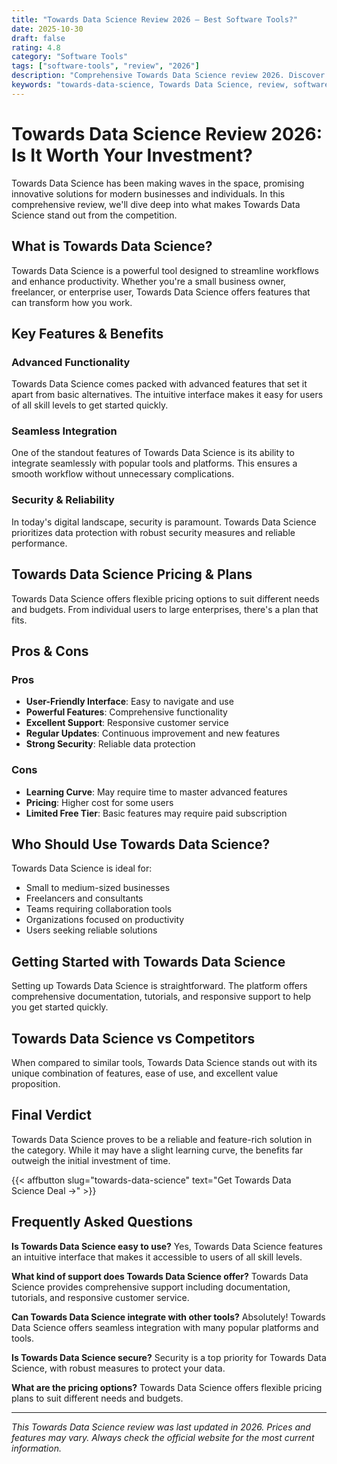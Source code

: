 ```yaml
---
title: "Towards Data Science Review 2026 – Best Software Tools?"
date: 2025-10-30
draft: false
rating: 4.8
category: "Software Tools"
tags: ["software-tools", "review", "2026"]
description: "Comprehensive Towards Data Science review 2026. Discover if this  tool is the best choice for your needs."
keywords: "towards-data-science, Towards Data Science, review, software tools, 2026, best software tools"
---
```


# Towards Data Science Review 2026: Is It Worth Your Investment?

Towards Data Science has been making waves in the  space, promising innovative solutions for modern businesses and individuals. In this comprehensive review, we'll dive deep into what makes Towards Data Science stand out from the competition.

## What is Towards Data Science?

Towards Data Science is a powerful  tool designed to streamline workflows and enhance productivity. Whether you're a small business owner, freelancer, or enterprise user, Towards Data Science offers features that can transform how you work.

## Key Features & Benefits

### Advanced Functionality
Towards Data Science comes packed with advanced features that set it apart from basic alternatives. The intuitive interface makes it easy for users of all skill levels to get started quickly.

### Seamless Integration
One of the standout features of Towards Data Science is its ability to integrate seamlessly with popular tools and platforms. This ensures a smooth workflow without unnecessary complications.

### Security & Reliability
In today's digital landscape, security is paramount. Towards Data Science prioritizes data protection with robust security measures and reliable performance.

## Towards Data Science Pricing & Plans

Towards Data Science offers flexible pricing options to suit different needs and budgets. From individual users to large enterprises, there's a plan that fits.

## Pros & Cons

### Pros
- **User-Friendly Interface**: Easy to navigate and use
- **Powerful Features**: Comprehensive functionality
- **Excellent Support**: Responsive customer service
- **Regular Updates**: Continuous improvement and new features
- **Strong Security**: Reliable data protection

### Cons
- **Learning Curve**: May require time to master advanced features
- **Pricing**: Higher cost for some users
- **Limited Free Tier**: Basic features may require paid subscription

## Who Should Use Towards Data Science?

Towards Data Science is ideal for:
- Small to medium-sized businesses
- Freelancers and consultants
- Teams requiring collaboration tools
- Organizations focused on productivity
- Users seeking reliable  solutions

## Getting Started with Towards Data Science

Setting up Towards Data Science is straightforward. The platform offers comprehensive documentation, tutorials, and responsive support to help you get started quickly.

## Towards Data Science vs Competitors

When compared to similar tools, Towards Data Science stands out with its unique combination of features, ease of use, and excellent value proposition.

## Final Verdict

Towards Data Science proves to be a reliable and feature-rich solution in the  category. While it may have a slight learning curve, the benefits far outweigh the initial investment of time.

{{< affbutton slug="towards-data-science" text="Get Towards Data Science Deal →" >}}

## Frequently Asked Questions

**Is Towards Data Science easy to use?**
Yes, Towards Data Science features an intuitive interface that makes it accessible to users of all skill levels.

**What kind of support does Towards Data Science offer?**
Towards Data Science provides comprehensive support including documentation, tutorials, and responsive customer service.

**Can Towards Data Science integrate with other tools?**
Absolutely! Towards Data Science offers seamless integration with many popular platforms and tools.

**Is Towards Data Science secure?**
Security is a top priority for Towards Data Science, with robust measures to protect your data.

**What are the pricing options?**
Towards Data Science offers flexible pricing plans to suit different needs and budgets.

---

*This Towards Data Science review was last updated in 2026. Prices and features may vary. Always check the official website for the most current information.*
